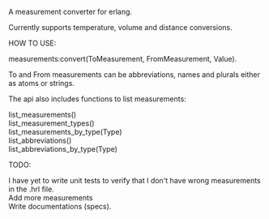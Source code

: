 A measurement converter for erlang.  
  
Currently supports temperature, volume and distance conversions.  
  
HOW TO USE:  
  
measurements:convert(ToMeasurement, FromMeasurement, Value).  
  
To and From measurements can be abbreviations, names and plurals either as atoms or strings.  
  
The api also includes functions to list measurements:  
  
list_measurements()  
list_measurement_types()  
list_measurements_by_type(Type)  
list_abbreviations()  
list_abbreviations_by_type(Type)  
  
TODO:  
  
I have yet to write unit tests to verify that I don't have wrong measurements in the .hrl file.  
Add more measurements  
Write documentations (specs).